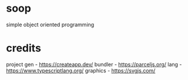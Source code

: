 # soop
simple object oriented programming


# credits
project gen - https://createapp.dev/
bundler - https://parceljs.org/
lang - https://www.typescriptlang.org/
graphics - https://svgjs.com/